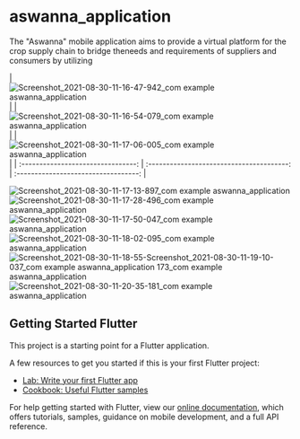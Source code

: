 # aswanna_application

The "Aswanna" mobile application aims to provide a virtual platform for the crop supply chain to bridge theneeds and requirements of suppliers and consumers by utilizing 


|![Screenshot_2021-08-30-11-16-47-942_com example aswanna_application](https://user-images.githubusercontent.com/29893232/142468128-7914206c-7d9e-444a-bae5-17eea4c587b0.jpg)|
|![Screenshot_2021-08-30-11-16-54-079_com example aswanna_application](https://user-images.githubusercontent.com/29893232/142468144-9a03a522-7e12-4ad4-abad-ff481149cc70.jpg) |
|![Screenshot_2021-08-30-11-17-06-005_com example aswanna_application](https://user-images.githubusercontent.com/29893232/142468152-83921e4d-7c62-46ed-8b79-a75e2a6ef24a.jpg) |
| :--------------------------------: | :---------------------------------------: | :----------------------------------: |



![Screenshot_2021-08-30-11-17-13-897_com example aswanna_application](https://user-images.githubusercontent.com/29893232/142468157-90ab130b-1221-4f48-ac78-c0dfa3b1d6a7.jpg)
![Screenshot_2021-08-30-11-17-28-496_com example aswanna_application](https://user-images.githubusercontent.com/29893232/142468172-81ca6410-fe52-4624-8ed5-4aeba6e3519c.jpg)
![Screenshot_2021-08-30-11-17-50-047_com example aswanna_application](https://user-images.githubusercontent.com/29893232/142468180-3e95fce8-ceb9-4107-95da-c38a561acef9.jpg)
![Screenshot_2021-08-30-11-18-02-095_com example aswanna_application](https://user-images.githubusercontent.com/29893232/142468188-ae751749-02c5-4d12-bd98-37a8cfadb9e6.jpg)
![Screenshot_2021-08-30-11-18-55-![Screenshot_2021-08-30-11-19-10-037_com example aswanna_application](https://user-images.githubusercontent.com/29893232/142468243-90cb64e7-ea80-4817-b11f-9af4ada6cc5a.jpg)
173_com example aswanna_application](https://user-images.githubusercontent.com/29893232/142468201-5b49041a-f509-4ff2-870c-1553ec2a48ac.jpg)
![Screenshot_2021-08-30-11-20-35-181_com example aswanna_application](https://user-images.githubusercontent.com/29893232/142468274-dcfb70bc-7692-4287-ac84-e98095f46aa6.jpg)



## Getting Started Flutter

This project is a starting point for a Flutter application.

A few resources to get you started if this is your first Flutter project:

- [Lab: Write your first Flutter app](https://flutter.dev/docs/get-started/codelab)
- [Cookbook: Useful Flutter samples](https://flutter.dev/docs/cookbook)

For help getting started with Flutter, view our
[online documentation](https://flutter.dev/docs), which offers tutorials,
samples, guidance on mobile development, and a full API reference.
